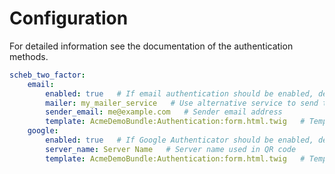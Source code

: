 Configuration
=============

For detailed information see the documentation of the authentication methods.

```yaml
scheb_two_factor:
    email:
        enabled: true   # If email authentication should be enabled, default false
        mailer: my_mailer_service   # Use alternative service to send the authentication code
        sender_email: me@example.com   # Sender email address 
        template: AcmeDemoBundle:Authentication:form.html.twig   # Template used to render the authentication form
    google:
        enabled: true   # If Google Authenticator should be enabled, default false
        server_name: Server Name   # Server name used in QR code
        template: AcmeDemoBundle:Authentication:form.html.twig   # Template used to render the authentication form
```
